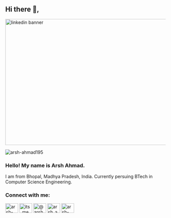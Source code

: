 ## Hi there 👋,
<img width="1584" height="396" alt="linkedin banner" src="https://github.com/user-attachments/assets/f728d147-0499-4a17-a4ac-8c138deefc5e" />

<p align="left"> <img src="https://komarev.com/ghpvc/?username=arsh-ahmad195&label=Profile%20views&color=0e75b6&style=flat" alt="arsh-ahmad195" /> </p>

### Hello! My name is Arsh Ahmad.
I am from Bhopal, Madhya Pradesh, India. Currently persuing BTech in Computer Science Engineering. 


<h3 align="left">Connect with me:</h3>
<p align="left">
<a href="https://linkedin.com/in/arsh-ahmad-771baa290" target="blank"><img align="center" src="https://raw.githubusercontent.com/rahuldkjain/github-profile-readme-generator/master/src/images/icons/Social/linked-in-alt.svg" alt="arsh-ahmad-771baa290" height="30" width="40" /></a>
<a href="https://instagram.com/its_me_arsh19" target="blank"><img align="center" src="https://raw.githubusercontent.com/rahuldkjain/github-profile-readme-generator/master/src/images/icons/Social/instagram.svg" alt="its_me_arsh19" height="30" width="40" /></a>
<a href="https://www.hackerrank.com/@arshahmad10b3681" target="blank"><img align="center" src="https://raw.githubusercontent.com/rahuldkjain/github-profile-readme-generator/master/src/images/icons/Social/hackerrank.svg" alt="@arshahmad10b3681" height="30" width="40" /></a>
<a href="https://codeforces.com/profile/arsh_ahmad" target="blank"><img align="center" src="https://raw.githubusercontent.com/rahuldkjain/github-profile-readme-generator/master/src/images/icons/Social/codeforces.svg" alt="arsh_ahmad" height="30" width="40" /></a>
<a href="https://www.leetcode.com/arsh-ahmad" target="blank"><img align="center" src="https://raw.githubusercontent.com/rahuldkjain/github-profile-readme-generator/master/src/images/icons/Social/leet-code.svg" alt="arsh-ahmad" height="30" width="40" /></a>
</p>

<!--
**ARSH-AHMAD195/ARSH-AHMAD195** is a ✨ _special_ ✨ repository because its `README.md` (this file) appears on your GitHub profile.

Here are some ideas to get you started:

- 🔭 I’m currently working on ...
- 🌱 I’m currently learning ...
- 👯 I’m looking to collaborate on ...
- 🤔 I’m looking for help with ...
- 💬 Ask me about ...
- 📫 How to reach me: ...
- 😄 Pronouns: ...
- ⚡ Fun fact: ...
-->
